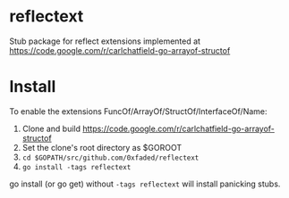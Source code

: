 reflectext
==========

Stub package for reflect extensions implemented at https://code.google.com/r/carlchatfield-go-arrayof-structof

Install
=======

To enable the extensions FuncOf/ArrayOf/StructOf/InterfaceOf/Name:
 1. Clone and build https://code.google.com/r/carlchatfield-go-arrayof-structof
 2. Set the clone's root directory as $GOROOT
 3. `cd $GOPATH/src/github.com/0xfaded/reflectext`
 4. `go install -tags reflectext`

go install (or go get) without `-tags reflectext` will install panicking stubs.
